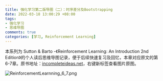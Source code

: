 ```yaml
---
title: 强化学习第二版导图（二）：时序差分及Bootstrapping
date: 2022-03-18 13:00:29 +08:00
tags:
- 强化学习
- 思维导图
comments: true
categories: [学习, Reinforcement Learning]
---
```


本系列为 Sutton & Barto -《Reinforcement Learning: An Introduction 2nd Edition》的个人读后思维导图记录，便于后续快速复习及回忆，本章对应原文的第6-7章。原书地址：[incompleteideas.net](http://incompleteideas.net/book/the-book-2nd.html)，右键新标签查看图片原图。

![ReinforcementLearnning_6_7.png](https://s2.loli.net/2022/03/18/2SeWarwyIBDcYGO.png)

